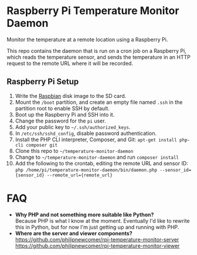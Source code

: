 # Raspberry Pi Temperature Monitor Daemon

Monitor the temperature at a remote location using a Raspberry Pi.

This repo contains the daemon that is run on a cron job on a Raspberry Pi, which reads the temperature sensor, and sends the temperature in an HTTP request to the remote URL where it will be recorded.

## Raspberry Pi Setup

 1. Write the [Raspbian](https://www.raspberrypi.org/downloads/raspbian/) disk image to the SD card.
 2. Mount the `/boot` partition, and create an empty file named `.ssh` in the partition root to enable SSH by default.
 3. Boot up the Raspberry Pi and SSH into it.
 4. Change the password for the `pi` user.
 5. Add your public key to `~/.ssh/authorized_keys`.
 6. In `/etc/ssh/sshd_config`, disable password authentication.
 7. Install the PHP CLI interpreter, Composer, and Git: `apt-get install php-cli composer git`
 8. Clone this repo to `~/temperature-monitor-daemon`
 9. Change to `~/temperature-monitor-daemon` and run `composer install`
 10. Add the following to the crontab, editing the remote URL and sensor ID:  
    `php /home/pi/temperature-monitor-daemon/bin/daemon.php --sensor_id={sensor_id} --remote_url={remote_url}`

# FAQ

* **Why PHP and not something more suitable like Python?**  
  Because PHP is what I know at the moment. Eventually I'd like to rewrite this in Python, but for now I'm just getting up and running with PHP.
* **Where are the server and viewer components?**  
  https://github.com/philipnewcomer/rpi-temperature-monitor-server  
  https://github.com/philipnewcomer/rpi-temperature-monitor-viewer
